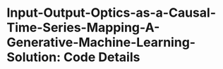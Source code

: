 # Input-Output-Optics-as-a-Causal-Time-Series-Mapping-A-Generative-Machine-Learning-Solution: Code Details

